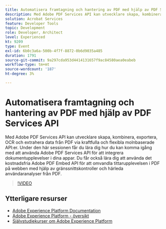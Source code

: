 ```yaml
---
title: Automatisera framtagning och hantering av PDF med hjälp av PDF Services API
description: Med Adobe PDF Services API kan utvecklare skapa, kombinera, exportera, OCR och extrahera data från PDF via kraftfulla och flexibla molnbaserade API:er. Under den här sessionen får du lära dig hur du kan komma igång med att använda Adobe PDF Services API för att integrera dokumentupplevelser i dina appar. Du får också lära dig att använda det kostnadsfria Adobe PDF Embed API för att omvandla tittarupplevelsen i PDF på webben med hjälp av gränssnittskontroller och härleda användaranalyser från PDF.
solution: Acrobat Services
feature: Developer Tools
topic: Development
role: Developer, Architect
level: Experienced
kt: 9209
type: Event
exl-id: 6b0c3a6a-500b-4f7f-8872-0b6d9035a485
duration: 1791
source-git-commit: 9a297cda953d4414131657f9ac84580aea0eabeb
workflow-type: tm+mt
source-wordcount: '187'
ht-degree: 3%

---
```


# Automatisera framtagning och hantering av PDF med hjälp av PDF Services API

Med Adobe PDF Services API kan utvecklare skapa, kombinera, exportera, OCR och extrahera data från PDF via kraftfulla och flexibla molnbaserade API:er. Under den här sessionen får du lära dig hur du kan komma igång med att använda Adobe PDF Services API för att integrera dokumentupplevelser i dina appar. Du får också lära dig att använda det kostnadsfria Adobe PDF Embed API för att omvandla tittarupplevelsen i PDF på webben med hjälp av gränssnittskontroller och härleda användaranalyser från PDF.

>[!VIDEO](https://video.tv.adobe.com/v/338039/?quality=12&learn=on&hidetitle=true)

## Ytterligare resurser

- [Adobe Experience Platform Documentation](https://experienceleague.adobe.com/docs/experience-platform.html)
- [Adobe Experience Platform - översikt](https://experienceleague.adobe.com/docs/experience-platform/landing/home.html)
- [Självstudiekurser om Adobe Experience Platform](https://experienceleague.adobe.com/docs/platform-learn/tutorials/overview.html?lang=sv)
